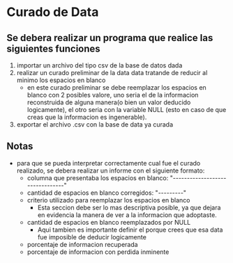 # Curado de Data

## Se debera realizar un programa que realice las siguientes funciones

1. importar un archivo del tipo csv de la base de datos dada
2. realizar un curado preliminar de la data data tratande de reducir al minimo los espacios en blanco
   - en este curado preliminar se debe reemplazar los espacios en blanco con 2 posibles valore, uno seria el de la informacion reconstruida de alguna manera(o bien un valor deducido logicamente), el otro seria con la variable NULL (esto en caso de que creas que la informacion es ingenerable).
3. exportar el archivo .csv con la base de data ya curada

## Notas

- para que se pueda interpretar correctamente cual fue el curado realizado, se debera realizar un informe con el siguiente formato:
  - columna que presentaba los espacios en blanco: "--------------------------------"
  - cantidad de espacios en blanco corregidos: "---------"
  - criterio utilizado para reemplazar los espacios en blanco
    - Esta seccion debe ser lo mas descriptiva posible, ya que dejara en evidencia la manera de ver a la informacion que adoptaste.
  - cantidad de espacios en blanco reemplazados por NULL
    - Aqui tambien es importante definir el porque crees que esa data fue imposible de deducir logicamente
  - porcentaje de informacion recuperada
  - porcentaje de informacion con perdida inminente